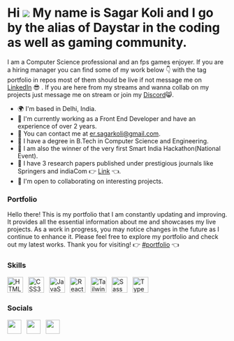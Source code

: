 Hi ![](https://user-images.githubusercontent.com/18350557/176309783-0785949b-9127-417c-8b55-ab5a4333674e.gif) My name is Sagar Koli and I go by the alias of Daystar in the coding as well as gaming community.
========================================================================================================================================

<p>I am a Computer Science professional and an fps games enjoyer. If you are a hiring manager you can find some of my work below 👇 with the tag portfolio in repos most of them should be live if not message me on <a target="_blank" rel="noreferrer" href='https://www.linkedin.com/in/sagar-koli/'>LinkedIn</a> 😎 . If you are here from my streams and wanna collab on my projects just message me on stream or join my <a target="_blank" rel="noreferrer" href='https://discord.gg/DKWKpgd'>Discord</a>😸.</p>


*   🌍  I'm based in Delhi, India.
*   💼  I'm currently working as a Front End Developer and have an experience of over 2 years.
*   📧  You can contact me at [er.sagarkoli@gmail.com](mailto:er.sagarkoli@gmail.com).
*   🧠  I have a degree in B.Tech in Computer Science and Engineering.
*   🥈  I am also the winner of the very first Smart India Hackathon(National Event).
*   📄  I have 3 research papers published under prestigious journals like Springers and indiaCom 👉 <a target="_blank" rel="noreferrer" href='https://www.linkedin.com/in/sagar-koli/details/publications/?profileUrn=urn%3Ali%3Afsd_profile%3AACoAACACK8gBUyHpvAS7Ds7GdGyFWX1Y38FmTh0'>Link</a> 👈.
*   🤝  I'm open to collaborating on interesting projects.

### Portfolio

 Hello there! This is my portfolio that I am constantly updating and improving. It provides all the essential information about me and showcases my live projects. As a work in progress, you may notice changes in the future as I continue to enhance it. Please feel free to explore my portfolio and check out my latest works. Thank you for visiting!  👉 <a target="_blank" rel="noreferrer" href='https://portfolio-sagar-umber.vercel.app/'>#portfolio</a> 👈 &nbsp;




### Skills

<p align="left">
<a href="https://developer.mozilla.org/en-US/docs/Glossary/HTML5" target="_blank" rel="noreferrer"><img src="https://raw.githubusercontent.com/danielcranney/readme-generator/main/public/icons/skills/html5-colored.svg" width="36" height="36" alt="HTML5" /></a> &nbsp;
<a href="https://www.w3.org/TR/CSS/#css" target="_blank" rel="noreferrer"><img src="https://raw.githubusercontent.com/danielcranney/readme-generator/main/public/icons/skills/css3-colored.svg" width="36" height="36" alt="CSS3" /></a> &nbsp;
 <a href="https://developer.mozilla.org/en-US/docs/Web/JavaScript" target="_blank" rel="noreferrer"><img src="https://raw.githubusercontent.com/danielcranney/readme-generator/main/public/icons/skills/javascript-colored.svg" width="36" height="36" alt="JavaScript" /></a> &nbsp;
<a href="https://reactjs.org/" target="_blank" rel="noreferrer"><img src="https://raw.githubusercontent.com/danielcranney/readme-generator/main/public/icons/skills/react-colored.svg" width="36" height="36" alt="React" /></a> &nbsp;
<a href="https://tailwindcss.com/" target="_blank" rel="noreferrer"><img src="https://raw.githubusercontent.com/danielcranney/readme-generator/main/public/icons/skills/tailwindcss-colored.svg" width="36" height="36" alt="TailwindCSS" /></a> &nbsp; <a href="https://sass-lang.com/" target="_blank" rel="noreferrer"><img src="https://raw.githubusercontent.com/danielcranney/readme-generator/main/public/icons/skills/sass-colored.svg" width="36" height="36" alt="Sass" /></a> &nbsp; <a href="https://www.typescriptlang.org/" target="_blank" rel="noreferrer"><img src="https://raw.githubusercontent.com/danielcranney/readme-generator/main/public/icons/skills/typescript-colored.svg" width="36" height="36" alt="TypeScript" /></a>


 
 
 

### Socials

<p align="left"> <a href="https://www.linkedin.com/in/stefan-topalovic-dev/" target="_blank" rel="noreferrer"><img src="https://raw.githubusercontent.com/danielcranney/readme-generator/main/public/icons/socials/linkedin.svg" width="32" height="32" /></a> &nbsp; <a href="https://www.twitch.tv/daystar_bob" target="_blank" rel="noreferrer"><img src="https://raw.githubusercontent.com/danielcranney/readme-generator/main/public/icons/socials/twitch.svg" width="32" height="32" /></a> &nbsp; <a href="https://www.youtube.com/@daystar_bob" target="_blank" rel="noreferrer"><img src="https://raw.githubusercontent.com/danielcranney/readme-generator/main/public/icons/socials/youtube.svg" width="32" height="32" /></a> &nbsp; </p>


